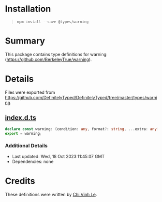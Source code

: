 # Installation
> `npm install --save @types/warning`

# Summary
This package contains type definitions for warning (https://github.com/BerkeleyTrue/warning).

# Details
Files were exported from https://github.com/DefinitelyTyped/DefinitelyTyped/tree/master/types/warning.
## [index.d.ts](https://github.com/DefinitelyTyped/DefinitelyTyped/tree/master/types/warning/index.d.ts)
````ts
declare const warning: (condition: any, format?: string, ...extra: any[]) => void;
export = warning;

````

### Additional Details
 * Last updated: Wed, 18 Oct 2023 11:45:07 GMT
 * Dependencies: none

# Credits
These definitions were written by [Chi Vinh Le](https://github.com/cvle).
